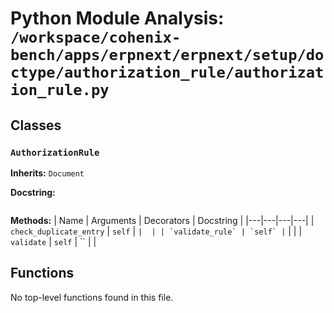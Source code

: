 # Python Module Analysis: `/workspace/cohenix-bench/apps/erpnext/erpnext/setup/doctype/authorization_rule/authorization_rule.py`

## Classes

### `AuthorizationRule`
**Inherits:** `Document`


**Docstring:**
```

```

**Methods:**
| Name | Arguments | Decorators | Docstring |
|---|---|---|---|
| `check_duplicate_entry` | `self` | `` |  |
| `validate_rule` | `self` | `` |  |
| `validate` | `self` | `` |  |





## Functions

No top-level functions found in this file.
